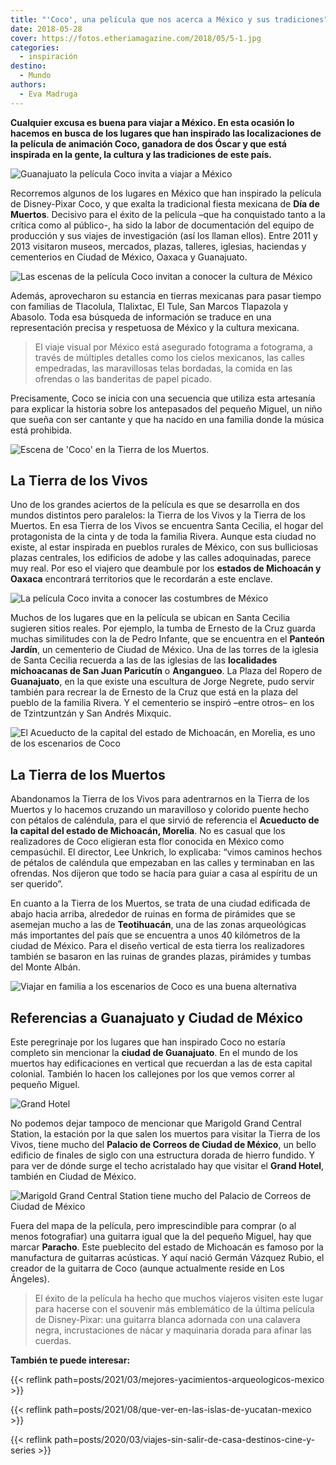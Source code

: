 ```yaml
---
title: "'Coco', una película que nos acerca a México y sus tradiciones"
date: 2018-05-28
cover: https://fotos.etheriamagazine.com/2018/05/5-1.jpg
categories: 
  - inspiración
destino: 
  - Mundo
authors: 
  - Eva Madruga
---
```


**Cualquier excusa es buena para viajar a México. En esta ocasión lo hacemos en busca de 
los lugares que han inspirado las localizaciones de la película de animación Coco, 
ganadora de dos Óscar y que está inspirada en la gente, la cultura y las tradiciones de 
este país.** 

![Guanajuato la película Coco invita a viajar a México](https://fotos.etheriamagazine.com/2018/05/Guanajuato.jpg "Guanajuato © Pixar")

Recorremos algunos de los lugares en México que han inspirado la película de 
Disney-Pixar Coco, y que exalta la tradicional fiesta mexicana de **Día de Muertos**. 
Decisivo para el éxito de la película –que ha conquistado tanto a la crítica como al 
público-, ha sido la labor de documentación del equipo de producción y sus viajes de 
investigación (así los llaman ellos). Entre 2011 y 2013 visitaron museos, mercados, 
plazas, talleres, iglesias, haciendas y cementerios en Ciudad de México, Oaxaca y 
Guanajuato. 

![Las escenas de la película Coco invitan a conocer la cultura de México](https://fotos.etheriamagazine.com/2018/05/5-2.jpg "Escena de 'Coco' © Disney•Pixar. All Rights Reserved")

Además, aprovecharon su estancia en tierras mexicanas para pasar tiempo con familias de 
Tlacolula, Tlalixtac, El Tule, San Marcos Tlapazola y Abasolo. Toda esa búsqueda de 
información se traduce en una representación precisa y respetuosa de México y la cultura 
mexicana. 

> El viaje visual por México está asegurado fotograma a fotograma, a través de múltiples 
> detalles como los cielos mexicanos, las calles empedradas, las maravillosas telas 
> bordadas, la comida en las ofrendas o las banderitas de papel picado. 

Precisamente, Coco se inicia con una secuencia que utiliza esta artesanía para explicar 
la historia sobre los antepasados del pequeño Miguel, un niño que sueña con ser cantante 
y que ha nacido en una familia donde la música está prohibida. 

![Escena de 'Coco' en la Tierra de los Muertos.](https://fotos.etheriamagazine.com/2018/05/8.jpg "Escena de 'Coco' en la Tierra de los Muertos. © Disney•Pixar. All Rights Reserved")

## La Tierra de los Vivos

Uno de los grandes aciertos de la película es que se desarrolla en dos mundos distintos 
pero paralelos: la Tierra de los Vivos y la Tierra de los Muertos. En esa Tierra de los 
Vivos se encuentra Santa Cecilia, el hogar del protagonista de la cinta y de toda la 
familia Rivera. Aunque esta ciudad no existe, al estar inspirada en pueblos rurales de 
México, con sus bulliciosas plazas centrales, los edificios de adobe y las calles 
adoquinadas, parece muy real. Por eso el viajero que deambule por los **estados de 
Michoacán y Oaxaca** encontrará territorios que le recordarán a este enclave. 

![La película Coco invita a conocer las costumbres de México](https://fotos.etheriamagazine.com/2018/05/1.jpg "Película 'Coco'. © Disney•Pixar. All Rights Reserved")

Muchos de los lugares que en la película se ubican en Santa Cecilia sugieren sitios 
reales. Por ejemplo, la tumba de Ernesto de la Cruz guarda muchas similitudes con la de 
Pedro Infante, que se encuentra en el **Panteón Jardín**, un cementerio de Ciudad de 
México. Una de las torres de la iglesia de Santa Cecilia recuerda a las de las iglesias 
de las **localidades michoacanas de San Juan Paricutín** o **Angangueo**. La Plaza del 
Ropero de **Guanajuato**, en la que existe una escultura de Jorge Negrete, pudo servir 
también para recrear la de Ernesto de la Cruz que está en la plaza del pueblo de la 
familia Rivera. Y el cementerio se inspiró –entre otros– en los de Tzintzuntzán y San 
Andrés Mixquic. 

![El Acueducto de la capital del estado de Michoacán, en Morelia, es uno de los escenarios de Coco](https://fotos.etheriamagazine.com/2018/05/5.jpg "Puente hacia el Mundo de los Muertos. © Disney•Pixar. All Rights Reserved")

## La Tierra de los Muertos

Abandonamos la Tierra de los Vivos para adentrarnos en la Tierra de los Muertos y lo 
hacemos cruzando un maravilloso y colorido puente hecho con pétalos de caléndula, para 
el que sirvió de referencia el **Acueducto de la capital del estado de Michoacán, 
Morelia**. No es casual que los realizadores de Coco eligieran esta flor conocida en 
México como cempasúchil. El director, Lee Unkrich, lo explicaba: “vimos caminos hechos 
de pétalos de caléndula que empezaban en las calles y terminaban en las ofrendas. Nos 
dijeron que todo se hacía para guiar a casa al espíritu de un ser querido”. 

En cuanto a la Tierra de los Muertos, se trata de una ciudad edificada de abajo hacia 
arriba, alrededor de ruinas en forma de pirámides que se asemejan mucho a las de 
**Teotihuacán**, una de las zonas arqueológicas más importantes del país que se 
encuentra a unos 40 kilómetros de la ciudad de México. Para el diseño vertical de esta 
tierra los realizadores también se basaron en las ruinas de grandes plazas, pirámides y 
tumbas del Monte Albán. 

![Viajar en familia a los escenarios de Coco es una buena alternativa](https://fotos.etheriamagazine.com/2018/05/pelicula-Coco-calles-empedradas.jpg "La música está presente durante toda la película. © Disney•Pixar. All Rights Reserved")

## Referencias a Guanajuato y Ciudad de México

Este peregrinaje por los lugares que han inspirado Coco no estaría completo sin 
mencionar la **ciudad de Guanajuato**. En el mundo de los muertos hay edificaciones en 
vertical que recuerdan a las de esta capital colonial. También lo hacen los callejones 
por los que vemos correr al pequeño Miguel. 

![](https://fotos.etheriamagazine.com/2018/05/3.jpg "Grand Hotel")

No podemos dejar tampoco de mencionar que Marigold Grand Central Station, la estación 
por la que salen los muertos para visitar la Tierra de los Vivos, tiene mucho del 
**Palacio de Correos de Ciudad de México**, un bello edificio de finales de siglo con 
una estructura dorada de hierro fundido. Y para ver de dónde surge el techo acristalado 
hay que visitar el **Grand Hotel**, también en Ciudad de México. 

![Marigold Grand Central Station tiene mucho del Palacio de Correos de Ciudad de México](https://fotos.etheriamagazine.com/2018/05/7.jpg "Escena de la película 'Coco'. © Disney•Pixar. All Rights Reserved")

Fuera del mapa de la película, pero imprescindible para comprar (o al menos fotografiar) 
una guitarra igual que la del pequeño Miguel, hay que marcar **Paracho**. Este 
pueblecito del estado de Michoacán es famoso por la manufactura de guitarras acústicas. 
Y aquí nació Germán Vázquez Rubio, el creador de la guitarra de Coco (aunque actualmente 
reside en Los Ángeles). 

> El éxito de la película ha hecho que muchos viajeros visiten este lugar para hacerse con 
> el souvenir más emblemático de la última película de Disney-Pixar: una guitarra blanca 
> adornada con una calavera negra, incrustaciones de nácar y maquinaria dorada para afinar 
> las cuerdas. 

**También te puede interesar:** 

{{< reflink path=posts/2021/03/mejores-yacimientos-arqueologicos-mexico >}} 

{{< reflink path=posts/2021/08/que-ver-en-las-islas-de-yucatan-mexico >}} 

{{< reflink path=posts/2020/03/viajes-sin-salir-de-casa-destinos-cine-y-series >}}
